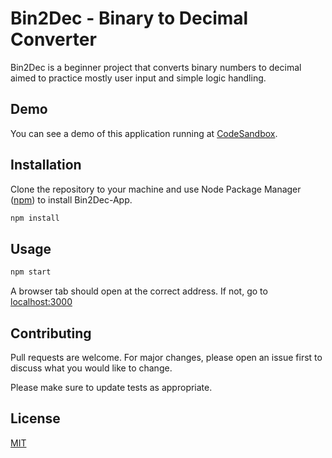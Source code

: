# Bin2Dec - Binary to Decimal Converter

Bin2Dec is a beginner project that converts binary numbers to decimal aimed to practice mostly user input and simple logic handling.

## Demo

You can see a demo of this application running at [CodeSandbox](https://codesandbox.io/s/github/PortoRAF/Bin2Dec-App/tree/master/?fontsize=14&hidenavigation=1&theme=dark).

## Installation

Clone the repository to your machine and use Node Package Manager ([npm](https://github.com/npm/cli)) to install Bin2Dec-App.

```bash
npm install
```

## Usage

```bash
npm start
```

A browser tab should open at the correct address. If not, go to [localhost:3000](http://localhost:3000)

## Contributing

Pull requests are welcome. For major changes, please open an issue first to discuss what you would like to change.

Please make sure to update tests as appropriate.

## License

[MIT](https://choosealicense.com/licenses/mit/)
